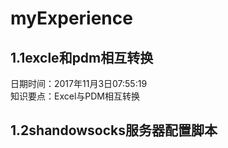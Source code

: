 # myExperience
## 1.1excle和pdm相互转换
日期时间：2017年11月3日07:55:19<br> 
知识要点：Excel与PDM相互转换
## 1.2shandowsocks服务器配置脚本



